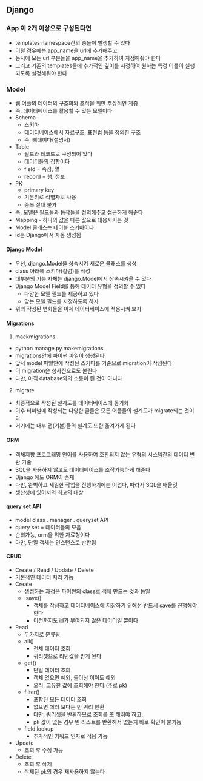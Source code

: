 ## Django
### App 이 2개 이상으로 구성된다면
- templates namespace간의 충돌이 발생할 수 있다
- 이럴 경우에는 app_name을 url에 추가해주고
- 동시에 모든 url 부분들을 app_name을 추가하여 지정해줘야 한다
- 그리고 기존의 templates들에 추가적인 깊이를 지정하여 원하는 특정 어플이 실행되도록 설정해줘야 한다
### Model
- 웹 어플의 데이터의 구조화와 조작을 위한 추상적인 계층
- 즉, 데이터베이스를 활용할 수 있는 모델이다
- Schema
  - 스키마
  - 데이터베이스에서 자료구조, 표현법 등을 정의한 구조
  - 즉, 뼈대이다(설명서)
- Table
  - 필드와 레코드로 구성되어 있다
  - 데이터들의 집합이다
  - field = 속성, 열
  - record = 행, 정보
- PK
  - primary key
  - 기본키로 식별자로 사용
  - 중복 절대 불가
- 즉, 모델은 필드들과 동작들을 정의해주고 접근하게 해준다
- Mapping - 하나의 값을 다른 값으로 대응시키는 것
- Model 클래스는 테이블 스키마이다
- id는 Django에서 자동 생성됨
#### Django Model
- 우선, django.Model을 상속시켜 새로운 클래스를 생성
- class 아래에 스키마(컬럼)를 작성
- 대부분의 기능 자체는 django.Model에서 상속시켜올 수 있다
- Django Model Field를 통해 데이터 유형을 정의할 수 있다
  - 다양한 모델 필드를 제공하고 있다
  - 맞는 모델 필드를 지정하도록 하자
- 위의 작성된 변화들을 이제 데이터베이스에 적용시켜 보자
#### Migrations
1. maekmigrations
  - python manage.py makemigrations
  - migrations안에 파이썬 파일이 생성된다
  - 앞서 model 파일안에 작성된 스키마를 기준으로 migration이 작성된다
  - 이 migration은 청사진으로도 불린다
  - 다만, 아직 database와의 소통이 된 것이 아니다
2. migrate
  - 최종적으로 작성된 설계도를 데이터베이스에 동기화
  - 이후 터미널에 작성되는 다양한 글들은 모든 어플들의 설계도가 migrate되는 것이다
  - 거기에는 내부 앱(기본)들의 설계도 또한 옮겨가게 된다
#### ORM
- 객체지향 프로그래밍 언어를 사용하여 호환되지 않는 유형의 시스템간의 데이터 변환 기술
- SQL을 사용하지 않고도 데이터베이스를 조작가능하게 해준다
- Django 에도 ORM이 존재
- 다만, 완벽하고 세밀한 작업을 진행하기에는 어렵다, 따라서 SQL을 배울것
- 생산성에 있어서의 최고의 대상
#### query set API
- model class . manager . queryset API
- query set = 데이터들의 모음
- 순회가능, orm을 위한 자료형이다
- 다만, 단일 객체는 인스턴스로 반환됨
#### CRUD
- Create / Read / Update / Delete
- 기본적인 데이터 처리 기능
- Create 
  - 생성하는 과정은 파이썬의 class로 객체 만드는 것과 동일
  - .save()
    - 객체를 작성하고 데이터베이스에 저장하기 위해선 반드시 save를 진행해야한다
    - 이전까지도 id가 부여되지 않은 데이터일 뿐이다
- Read
  - 두가지로 분류됨 
  - all()
    - 전체 데이터 조회
    - 쿼리셋으로 리턴값을 받게 된다
  - get()
    - 단일 데이터 조회
    - 객체 없으면 예외, 둘이상 이어도 예외
    - 오직, 고유한 값에 조회해야 한다.(주로 pk)
  - filter()
    - 포함된 모든 데이터 조회
    - 없으면 에러 보다는 빈 쿼리 반환
    - 다만, 쿼리셋을 반환하므로 조회를 또 해줘야 하고,
    - pk 값이 없는 경우 빈 리스트를 반환해서 없는지 바로 확인이 불가능
  - field lookup
    - 추가적인 키워드 인자로 적용 가능
- Update
  - 조회 후 수정 가능
- Delete
  - 조회 후 삭제
  - 삭제된 pk의 경우 재사용하지 않는다